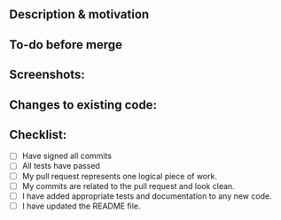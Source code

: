 <!---

Please read [Contributing](https://github.com/boodah-consulting/n-vyro-governance/blob/main/CONTRIBUTING.md) before
making your first commit.

-->

<!---

Provide a short summary in the Title above.

Examples of good PR titles:

* "feat: add so-and-so functionality"
* "fix: deduplicate such-and-such"
* "build: bump custom-lib 0.13.0"
* "refactor: Improve system process"
* "docs: Updated readme"

-->

## Description & motivation

<!---

Describe your changes, and why you're making them. Is this linked to an open
issue, a Trello card, or another pull request? Link it here.

-->

## To-do before merge

<!---

(Optional -- remove this section if not needed)

Include any notes about things that need to happen before this PR is merged, e.g.:

- [ ] Change the base branch
- [ ] Ensure #69 is merged
- [ ] Update README.md

-->

## Screenshots:

<!---

Include a screenshot of the relevant section of the updated
service/application. You can access

your version of the n-vyro.io by running `npm run serve`.

-->

## Changes to existing code:

<!---

Include this section if you are changing any existing code. Link any related
pull requests, or instructions for merge (e.g. whether old
data should be dropped after merge, or whether a full-refresh run is required)

-->

## Checklist:

<!---

This checklist is mostly useful as a reminder of small things that can easily be
forgotten – it is meant as a helpful tool rather than hoops to jump through.
Put an `x` in all the items that apply, make notes next to any that haven't been
addressed, and remove any items that are not relevant to this PR.

-->

- [ ] Have signed all commits
- [ ] All tests have passed
- [ ] My pull request represents one logical piece of work.
- [ ] My commits are related to the pull request and look clean.
- [ ] I have added appropriate tests and documentation to any new code.
- [ ] I have updated the README file.

